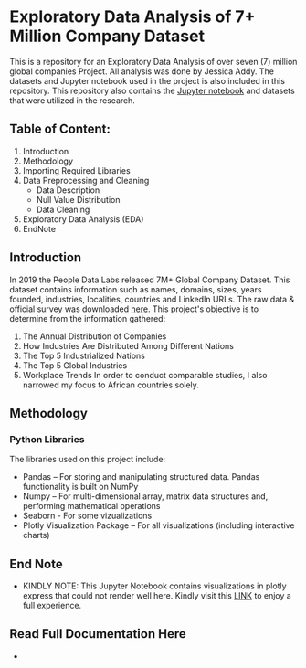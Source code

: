 # Exploratory Data Analysis of 7+ Million Company Dataset

This is a repository for an Exploratory Data Analysis of over seven (7) million global companies Project. All analysis was done by Jessica Addy.
The datasets and Jupyter notebook used in the project is also included in this repository. This repository also contains the [Jupyter notebook](https://github.com/addy-analytics/EDA-7M-GLOBAL-COMPANIES/blob/main/7M%2B%20COMPANY%20DATA.ipynb) and datasets that were utilized in the research. 

## Table of Content:

1. Introduction
2. Methodology
2. Importing Required Libraries
4. Data Preprocessing and Cleaning
    - Data Description
    - Null Value Distribution
    - Data Cleaning
5. Exploratory Data Analysis (EDA)
6. EndNote


## Introduction
In 2019 the People Data Labs released 7M+ Global Company Dataset. This dataset contains information such as names, domains, sizes, years founded, industries, localities, countries and LinkedIn URLs. The raw data & official survey was downloaded [here](https://www.kaggle.com/datasets/peopledatalabssf/free-7-million-company-dataset). 
This project's objective is to determine from the information gathered: 
1. The Annual Distribution of Companies
2. How Industries Are Distributed Among Different Nations
3. The Top 5 Industrialized Nations
4. The Top 5 Global Industries
5. Workplace Trends
In order to conduct comparable studies, I also narrowed my focus to African countries solely.

## Methodology
### Python Libraries
The libraries used on this project include:
 -  Pandas – For storing and manipulating structured data. Pandas functionality is built on NumPy
 -  Numpy – For multi-dimensional array, matrix data structures and, performing mathematical operations
 -   Seaborn - For some vizualizations
 -   Plotly Visualization Package – For all visualizations (including interactive charts)
 
 ## End Note
 - KINDLY NOTE: This Jupyter Notebook contains visualizations in plotly express that could not render well here. Kindly visit this [LINK](https://nbviewer.org/gist/addy-analytics/624520651ce2bb6ac089ed2af9979ec5) to enjoy a full experience.
 
 Read Full Documentation Here
 -
 -
 
 


